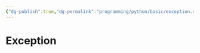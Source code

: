 ```yaml
---
{"dg-publish":true,"dg-permalink":"programming/python/basic/exception.md","permalink":"/programming/python/basic/exception.md/"}
---
```



# Exception